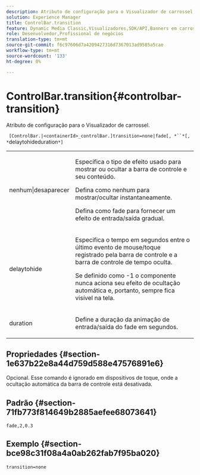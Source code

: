 ```yaml
---
description: Atributo de configuração para o Visualizador de carrossel.
solution: Experience Manager
title: ControlBar.transition
feature: Dynamic Media Classic,Visualizadores,SDK/API,Banners em carrossel
role: Desenvolvedor,Profissional de negócios
translation-type: tm+mt
source-git-commit: f6c97606d7a4209427316d7367013ad9585a5cae
workflow-type: tm+mt
source-wordcount: '133'
ht-degree: 0%

---
```



# ControlBar.transition{#controlbar-transition}

Atributo de configuração para o Visualizador de carrossel.

` [ControlBar.|<containerId>_controlBar.]transition=none|fade[, *``*[, *`delaytohideduration`*]`

<table id="table_441553CD34C94A58A9D7CBF772DEDDB6"> 
 <tbody> 
  <tr> 
   <td colname="col1"> <p> <span class="codeph"> nenhum|desaparecer</span> </p> </td> 
   <td colname="col2"> <p> Especifica o tipo de efeito usado para mostrar ou ocultar a barra de controle e seu conteúdo. </p> <p>Defina como <span class="codeph"> nenhum</span> para mostrar/ocultar instantaneamente. </p> <p>Defina como <span class="codeph"> fade</span> para fornecer um efeito de entrada/saída gradual. </p> </td> 
  </tr> 
  <tr> 
   <td colname="col1"> <p><span class="codeph"><span class="varname"> delaytohide</span></span> </p> </td> 
   <td colname="col2"> <p> Especifica o tempo em segundos entre o último evento de mouse/toque registrado pela barra de controle e a barra de controle de tempo oculta. </p> <p>Se definido como <span class="codeph"> -1</span> o componente nunca aciona seu efeito de ocultação automática e, portanto, sempre fica visível na tela. </p> </td> 
  </tr> 
  <tr> 
   <td colname="col1"> <p><span class="codeph"><span class="varname"> duration</span></span> </p> </td> 
   <td colname="col2"> <p> Define a duração da animação de entrada/saída do fade em segundos. </p> </td> 
  </tr> 
 </tbody> 
</table>

## Propriedades {#section-1e637b22e8a44d759d588e47576891e6}

Opcional. Esse comando é ignorado em dispositivos de toque, onde a ocultação automática da barra de controle está desativada.

## Padrão {#section-71fb773f814649b2885aefee68073641}

`fade,2,0.3`

## Exemplo {#section-bce98c31f08a4a0ab262fab7f95ba020}

```
transition=none
```

